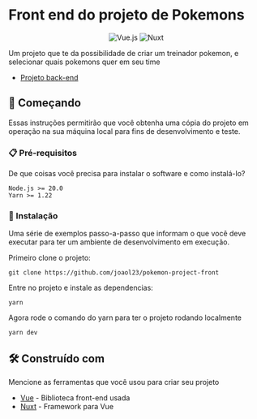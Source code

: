 # Front end do projeto de Pokemons

<p align="center">
    <img alt="Vue.js" src="https://img.shields.io/badge/Vue.js-3.3-green" />
    <img alt="Nuxt" src="https://img.shields.io/badge/Nuxt-3.8-darkgreen">
</p>

Um projeto que te da possibilidade de criar um
treinador pokemon, e selecionar quais pokemons quer em seu time
- [Projeto back-end](https://github.com/joaol23/laravel-pokemon-project)


## 🚀 Começando

Essas instruções permitirão que você obtenha uma cópia do projeto em operação na sua máquina local para fins de
desenvolvimento e teste.

### 📋 Pré-requisitos

De que coisas você precisa para instalar o software e como instalá-lo?

```
Node.js >= 20.0
Yarn >= 1.22
```

### 🔧 Instalação

Uma série de exemplos passo-a-passo que informam o que você deve executar para ter um ambiente de desenvolvimento em
execução.

Primeiro clone o projeto:

```
git clone https://github.com/joaol23/pokemon-project-front
```

Entre no projeto e instale as dependencias:

```
yarn
```

Agora rode o comando do yarn para ter o projeto rodando localmente

```
yarn dev
```

## 🛠️ Construído com

Mencione as ferramentas que você usou para criar seu projeto

- [Vue](https://vuejs.org/) - Biblioteca front-end usada
- [Nuxt](https://nuxt.com/) - Framework para Vue
